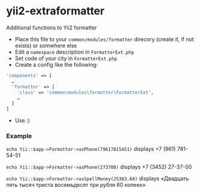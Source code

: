 # yii2-extraformatter
Additional functions to Yii2 formatter

* Place this file to your `common/modules/formatter` direcory (create it, if not exists) or somwhere else
* Edit a `namespace` description in `FormatterExt.php`
* Set code of your city in `FormatterExt.php`
* Create a config like the following:

``` php
'components' => [
  …
  'formatter' => [
    'class' => 'common\modules\formatter\FormatterExt',
    …
  ]
]
```

* Use :)

### Example

`echo Yii::$app->Formatter->asPhone(79617815451)` displays +7 (961) 781-54-51

`echo Yii::$app->Formatter->asPhone(273700)` displays +7 (3452) 27-37-00

`echo Yii::$app->Formatter->asSpellMoney(25383.60)` displays «Двадцать пять тысяч триста восемьдесят три рубля 60 копеек»
